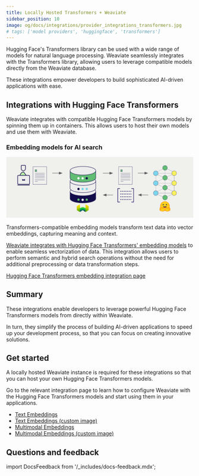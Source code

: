 ```yaml
---
title: Locally Hosted Transformers + Weaviate
sidebar_position: 10
image: og/docs/integrations/provider_integrations_transformers.jpg
# tags: ['model providers', 'huggingface', 'transformers']
---
```


<!-- Note: for images, use https://docs.google.com/presentation/d/15opIcJuaIjEEcs_1Zm8B6pccox2p7_MHSjCnRv4dPfU/edit?usp=sharing -->

Hugging Face's Transformers library can be used with a wide range of models for natural language processing. Weaviate seamlessly integrates with the Transformers library, allowing users to leverage compatible models directly from the Weaviate database.

These integrations empower developers to build sophisticated AI-driven applications with ease.

## Integrations with Hugging Face Transformers

Weaviate integrates with compatible Hugging Face Transformers models by spinning them up in containers. This allows users to host their own models and use them with Weaviate.

### Embedding models for AI search

![Embedding integration illustration](../_includes/integration_transformers_embedding.png)

Transformers-compatible embedding models transform text data into vector embeddings, capturing meaning and context.

[Weaviate integrates with Hugging Face Transformers' embedding models](./embeddings.md) to enable seamless vectorization of data. This integration allows users to perform semantic and hybrid search operations without the need for additional preprocessing or data transformation steps.

[Hugging Face Transformers embedding integration page](./embeddings.md)

## Summary

These integrations enable developers to leverage powerful Hugging Face Transformers models from directly within Weaviate.

In turn, they simplify the process of building AI-driven applications to speed up your development process, so that you can focus on creating innovative solutions.

## Get started

A locally hosted Weaviate instance is required for these integrations so that you can host your own Hugging Face Transformers models.

Go to the relevant integration page to learn how to configure Weaviate with the Hugging Face Transformers models and start using them in your applications.

- [Text Embeddings](./embeddings.md)
- [Text Embeddings (custom image)](./embeddings-custom-image.md)
- [Multimodal Embeddings](./embeddings-multimodal.md)
- [Multimodal Embeddings (custom image)](./embeddings-multimodal-custom-image.md)

## Questions and feedback

import DocsFeedback from '/_includes/docs-feedback.mdx';

<DocsFeedback/>
